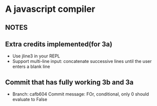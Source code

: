 # A javascript compiler
## NOTES
## Extra credits implemented(for 3a)
* Use jline3 in your REPL
* Support multi-line input: concatenate successive lines until the user enters a blank line

## Commit that has fully working 3b and 3a
* Branch: cafb604 
Commit message: FOr, conditional, only 0 should evaluate to False
